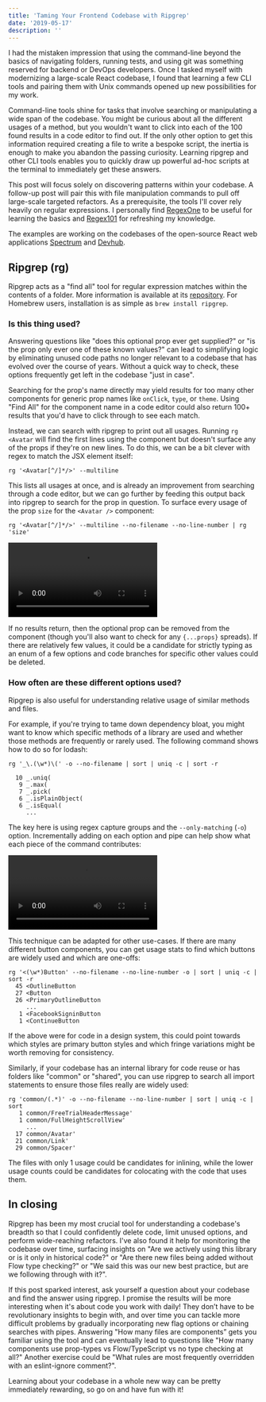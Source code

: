 ```yaml
---
title: 'Taming Your Frontend Codebase with Ripgrep'
date: '2019-05-17'
description: ''
---
```


I had the mistaken impression that using the command-line beyond the basics of navigating folders, running tests, and using git was something reserved for backend or DevOps developers. Once I tasked myself with modernizing a large-scale React codebase, I found that learning a few CLI tools and pairing them with Unix commands opened up new possibilities for my work.

Command-line tools shine for tasks that involve searching or manipulating a wide span of the codebase. You might be curious about all the different usages of a method, but you wouldn't want to click into each of the 100 found results in a code editor to find out. If the only other option to get this information required creating a file to write a bespoke script, the inertia is enough to make you abandon the passing curiosity. Learning ripgrep and other CLI tools enables you to quickly draw up powerful ad-hoc scripts at the terminal to immediately get these answers.

This post will focus solely on discovering patterns within your codebase. A follow-up post will pair this with file manipulation commands to pull off large-scale targeted refactors. As a prerequisite, the tools I'll cover rely heavily on regular expressions. I personally find [RegexOne](https://regexone.com) to be useful for learning the basics and [Regex101](https://regex101.com) for refreshing my knowledge.

The examples are working on the codebases of the open-source React web applications [Spectrum](https://github.com/withspectrum/spectrum) and [Devhub](https://github.com/devhubapp/devhub).

## Ripgrep (rg)

Ripgrep acts as a "find all" tool for regular expression matches within the contents of a folder. More information is available at its [repository](https://github.com/BurntSushi/ripgrep). For Homebrew users, installation is as simple as `brew install ripgrep`.

### Is this thing used?

Answering questions like "does this optional prop ever get supplied?" or "is the prop only ever one of these known values?" can lead to simplifying logic by eliminating unused code paths no longer relevant to a codebase that has evolved over the course of years. Without a quick way to check, these options frequently get left in the codebase "just in case".

Searching for the prop's name directly may yield results for too many other components for generic prop names like `onClick`, `type`, or `theme`. Using "Find All" for the component name in a code editor could also return 100+ results that you'd have to click through to see each match.

Instead, we can search with ripgrep to print out all usages. Running `rg <Avatar` will find the first lines using the component but doesn't surface any of the props if they're on new lines. To do this, we can be a bit clever with regex to match the JSX element itself:

```
rg '<Avatar[^/]*/>' --multiline
```

This lists all usages at once, and is already an improvement from searching through a code editor, but we can go further by feeding this output back into ripgrep to search for the prop in question. To surface every usage of the prop `size` for the `<Avatar />` component:

```
rg '<Avatar[^/]*/>' --multiline --no-filename --no-line-number | rg 'size'
```

<video
    controls="true"
    crossOrigin="anonymous"
    src="avatar-usages.mp4"
    type="video/mp4"
    loop
/>

If no results return, then the optional prop can be removed from the component (though you'll also want to check for any `{...props}` spreads). If there are relatively few values, it could be a candidate for strictly typing as an enum of a few options and code branches for specific other values could be deleted.

### How often are these different options used?

Ripgrep is also useful for understanding relative usage of similar methods and files.

For example, if you're trying to tame down dependency bloat, you might want to know which specific methods of a library are used and whether those methods are frequently or rarely used. The following command shows how to do so for lodash:

```
rg '_\.(\w*)\(' -o --no-filename | sort | uniq -c | sort -r

  10 _.uniq(
   9 _.max(
   7 _.pick(
   6 _.isPlainObject(
   6 _.isEqual(
     ...
```

The key here is using regex capture groups and the `--only-matching` (`-o`) option. Incrementally adding on each option and pipe can help show what each piece of the command contributes:

<video
    controls="true"
    crossOrigin="anonymous"
    src="underscore-counts.mp4"
    type="video/mp4"
    loop
/>

This technique can be adapted for other use-cases. If there are many different button components, you can get usage stats to find which buttons are widely used and which are one-offs:

```
rg '<(\w*)Button' --no-filename --no-line-number -o | sort | uniq -c | sort -r
  45 <OutlineButton
  27 <Button
  26 <PrimaryOutlineButton
     ...
   1 <FacebookSigninButton
   1 <ContinueButton
```

If the above were for code in a design system, this could point towards which styles are primary button styles and which fringe variations might be worth removing for consistency.

Similarly, if your codebase has an internal library for code reuse or has folders like "common" or "shared", you can use ripgrep to search all import statements to ensure those files really are widely used:

```
rg 'common/(.*)' -o --no-filename --no-line-number | sort | uniq -c | sort
   1 common/FreeTrialHeaderMessage'
   1 common/FullHeightScrollView'
     ...
  17 common/Avatar'
  21 common/Link'
  29 common/Spacer'
```

The files with only 1 usage could be candidates for inlining, while the lower usage counts could be candidates for colocating with the code that uses them.

## In closing

Ripgrep has been my most crucial tool for understanding a codebase's breadth so that I could confidently delete code, limit unused options, and perform wide-reaching refactors. I've also found it help for monitoring the codebase over time, surfacing insights on "Are we actively using this library or is it only in historical code?" or "Are there new files being added without Flow type checking?" or "We said this was our new best practice, but are we following through with it?".

If this post sparked interest, ask yourself a question about your codebase and find the answer using ripgrep. I promise the results will be more interesting when it's about code you work with daily! They don’t have to be revolutionary insights to begin with, and over time you can tackle more difficult problems by gradually incorporating new flag options or chaining searches with pipes. Answering "How many files are components” gets you familiar using the tool and can eventually lead to questions like "How many components use prop-types vs Flow/TypeScript vs no type checking at all?" Another exercise could be "What rules are most frequently overridden with an eslint-ignore comment?".

Learning about your codebase in a whole new way can be pretty immediately rewarding, so go on and have fun with it!
